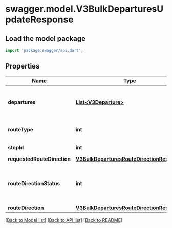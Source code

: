 # swagger.model.V3BulkDeparturesUpdateResponse

## Load the model package
```dart
import 'package:swagger/api.dart';
```

## Properties
Name | Type | Description | Notes
------------ | ------------- | ------------- | -------------
**departures** | [**List&lt;V3Departure&gt;**](V3Departure.md) | Timetabled and real-time service departures | [optional] [default to []]
**routeType** | **int** | Transport mode identifier | [optional] [default to null]
**stopId** | **int** | Stop identifier | [optional] [default to null]
**requestedRouteDirection** | [**V3BulkDeparturesRouteDirectionResponse**](V3BulkDeparturesRouteDirectionResponse.md) |  | [optional] [default to null]
**routeDirectionStatus** | **int** | The status of the route direction (changed | unchanged).  If changed, requests should change the requested_route_direction for the route_direction supplied. | [optional] [default to null]
**routeDirection** | [**V3BulkDeparturesRouteDirectionResponse**](V3BulkDeparturesRouteDirectionResponse.md) |  | [optional] [default to null]

[[Back to Model list]](../README.md#documentation-for-models) [[Back to API list]](../README.md#documentation-for-api-endpoints) [[Back to README]](../README.md)

